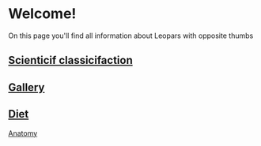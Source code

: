 # Welcome!

On this page you'll find all information about Leopars with opposite thumbs


[Scienticif classicifaction](/Scientific)
---
[Gallery](/gallery)
---
[Diet](/diet)
---
[Anatomy](/anatomy)
